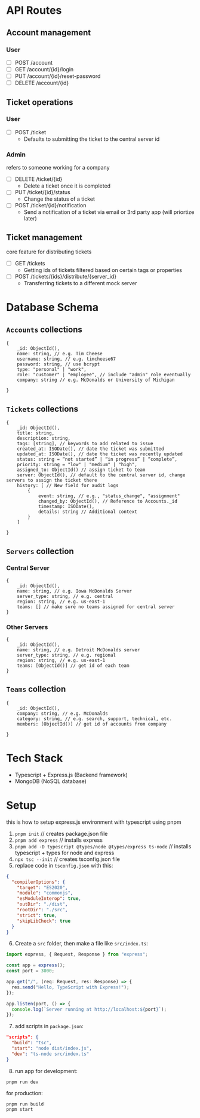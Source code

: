 # API Routes
## Account management
### User
- [ ] POST /account
- [ ] GET /account/{id}/login
- [ ] PUT /account/{id}/reset-password
- [ ] DELETE /account/{id}

## Ticket operations
### User
- [ ] POST /ticket 
    - Defaults to submitting the ticket to the central server id

### Admin
refers to someone working for a company
- [ ] DELETE /ticket/{id} 
    - Delete a ticket once it is completed
- [ ] PUT /ticket/{id}/status 
    - Change the status of a ticket
- [ ] POST /ticket/{id}/notification 
    - Send a notification of a ticket via email or 3rd party app (will priortize later)

## Ticket management
core feature for distributing tickets
- [ ] GET /tickets 
    - Getting ids of tickets filtered based on certain tags or properties
- [ ] POST /tickets/{ids}/distribute/{server_id} 
    - Transferring tickets to a different mock server

# Database Schema
## `Accounts` collections
```
{
    _id: ObjectId(),
    name: string, // e.g. Tim Cheese
    username: string, // e.g. timcheese67
    password: string, // use bcrypt
    type: "personal" | "work",
    role: "customer" | "employee", // include "admin" role eventually
    company: string // e.g. McDonalds or University of Michigan

}
```

## `Tickets` collections
```
{
    _id: ObjectId(),
    title: string,
    description: string,
    tags: [string], // keywords to add related to issue
    created_at: ISODate(), // date the ticket was submitted
    updated_at: ISODate(), // date the ticket was recently updated
    status: string = “not started” | “in progress” | “complete”,
    priority: string = "low" | "medium" | "high",
    assigned_to: ObjectId() // assign ticket to team
    server: ObjectId(), // default to the central server id, change servers to assign the ticket there
    history: [ // New field for audit logs
        {
            event: string, // e.g., "status_change", "assignment"
            changed_by: ObjectId(), // Reference to Accounts._id
            timestamp: ISODate(),
            details: string // Additional context
        }
    ]

}
```

## `Servers` collection
### Central Server
```
{
    _id: ObjectId(),
    name: string, // e.g. Iowa McDonalds Server
    server_type: string, // e.g. central
    region: string, // e.g. us-east-1
    teams: [] // make sure no teams assigned for central server
}
```
### Other Servers
```
{
    _id: ObjectId(),
    name: string, // e.g. Detroit McDonalds server
    server_type: string, // e.g. regional
    region: string, // e.g. us-east-1
    teams: [ObjectId()] // get id of each team
}
```

## `Teams` collection
```
{
    _id: ObjectId(),
    company: string, // e.g. McDonalds
    category: string, // e.g. search, support, technical, etc.
    members: [ObjectId()] // get id of accounts from company

}
```

# Tech Stack
- Typescript + Express.js (Backend framework)
- MongoDB (NoSQL database)

# Setup
this is how to setup express.js environment with typescript using pnpm
1. `pnpm init` // creates package.json file
2. `pnpm add express` // installs express
3. `pnpm add -D typescript @types/node @types/express ts-node` // installs typescript + types for node and express
4. `npx tsc --init` // creates tsconfig.json file
5. replace code in `tsconfig.json` with this:
```json
{
  "compilerOptions": {
    "target": "ES2020",
    "module": "commonjs",
    "esModuleInterop": true,
    "outDir": "./dist",
    "rootDir": "./src",
    "strict": true,
    "skipLibCheck": true
  }
}
```
6. Create a `src` folder, then make a file like `src/index.ts`:
```typescript
import express, { Request, Response } from "express";

const app = express();
const port = 3000;

app.get("/", (req: Request, res: Response) => {
  res.send("Hello, TypeScript with Express!");
});

app.listen(port, () => {
  console.log(`Server running at http://localhost:${port}`);
});
```
7. add scripts in `package.json`:
```json
"scripts": {
  "build": "tsc",
  "start": "node dist/index.js",
  "dev": "ts-node src/index.ts"
}
```
8. run app
for development: 
```
pnpm run dev
```
for production: 
```
pnpm run build
pnpm start
```